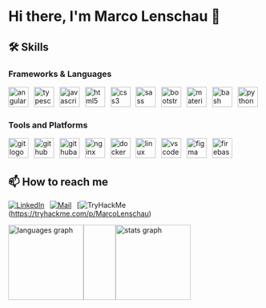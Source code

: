 # Hi there, I'm Marco Lenschau 👋

## 🛠 Skills

### Frameworks & Languages

<div>
  <img src="https://skillicons.dev/icons?i=angular" height="40" alt="angularjs logo"/>
  <img width="3"/>
  <img src="https://skillicons.dev/icons?i=ts" height="40" alt="typescript logo"/>
  <img width="3"/>
  <img src="https://skillicons.dev/icons?i=js" height="40" alt="javascript logo"/>
  <img width="3"/>
  <img src="https://skillicons.dev/icons?i=html" height="40" alt="html5 logo"/>
  <img width="3"/>
  <img src="https://skillicons.dev/icons?i=css" height="40" alt="css3 logo"/>
  <img width="3"/>
  <img src="https://skillicons.dev/icons?i=sass" height="40" alt="sass logo"/>
  <img width="3"/>
  <img src="https://skillicons.dev/icons?i=bootstrap" height="40" alt="bootstrap logo"/>
  <img width="3"/>
  <img src="https://skillicons.dev/icons?i=materialui" height="40" alt="materialui logo"/>
  <img width="3"/>
  <img src="https://skillicons.dev/icons?i=bash" height="40" alt="bash logo"/>
  <img width="3"/>
  <img src="https://skillicons.dev/icons?i=python" height="40" alt="python logo"/>
</div>

### Tools and Platforms


<div>
  <img src="https://skillicons.dev/icons?i=git" height="40" alt="git logo"/>
  <img width="3"/>
  <img src="https://skillicons.dev/icons?i=github" height="40" alt="github logo"/>
  <img width="3"/>
  <img src="https://skillicons.dev/icons?i=githubactions" height="40" alt="githubactions logo"/>
  <img width="3"/>
  <img src="https://skillicons.dev/icons?i=nginx" height="40" alt="nginx logo"/>
  <img width="3"/>
  <img src="https://skillicons.dev/icons?i=docker" height="40" alt="docker logo"/>
  <img width="3"/>
  <img src="https://skillicons.dev/icons?i=linux" height="40" alt="linux logo"/>
  <img width="3" />
  <img src="https://skillicons.dev/icons?i=vscode" height="40" alt="vscode logo"/>
  <img width="3"/>
  <img src="https://skillicons.dev/icons?i=figma" height="40" alt="figma logo"/>
  <img width="3"/>
  <img src="https://skillicons.dev/icons?i=firebase" height="40" alt="firebase logo"/>
</div>

## 📫 How to reach me
[![LinkedIn](https://skillicons.dev/icons?i=linkedin)](https://www.linkedin.com/in/marco-lenschau-271214317/)
<img width="3"/>
[![Mail](https://img.shields.io/static/v1?message=Email&logo=gmail&label=&color=D14836&logoColor=white&labelColor=&style=flat)](mailto:contact@marco-lenschau.de)
<img width="3"/>
[![TryHackMe](https://img.shields.io/static/v1?message=TryHackMe&logo=tryhackme&label=&color=88cc14&logoColor=white&labelColor=&style=flat)(https://tryhackme.com/p/MarcoLenschau)
<img width="3"/>
<div style="display: flex;>
  <img width="12"/>
  <img src="https://github-readme-stats.vercel.app/api/top-langs?username=MarcoLenschau&locale=en&hide_title=false&layout=compact&card_width=300&langs_count=5&theme=dracula&hide_border=false&order=2" height="150" alt="languages graph"/>
  <img width="64"/>
  <img src="https://github-readme-stats.vercel.app/api?username=MarcoLenschau&hide_title=false&hide_rank=false&show_icons=true&include_all_commits=true&count_private=true&disable_animations=false&theme=dracula&locale=en&hide_border=false&order=1" height="150" alt="stats graph"/>
</div>
